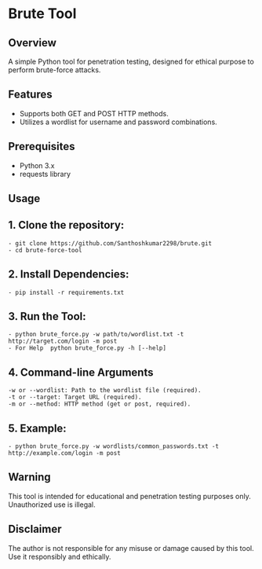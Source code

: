 # Brute Tool

## Overview
A simple Python tool for penetration testing, designed for ethical purpose to perform brute-force attacks.

## Features
- Supports both GET and POST HTTP methods.
- Utilizes a wordlist for username and password combinations.

## Prerequisites
- Python 3.x
- requests library

## Usage
## 1. Clone the repository:
    - git clone https://github.com/Santhoshkumar2298/brute.git
    - cd brute-force-tool
## 2. Install Dependencies:
    - pip install -r requirements.txt
## 3. Run the Tool:
    - python brute_force.py -w path/to/wordlist.txt -t http://target.com/login -m post
    - For Help  python brute_force.py -h [--help]
## 4. Command-line Arguments
    -w or --wordlist: Path to the wordlist file (required).
    -t or --target: Target URL (required).
    -m or --method: HTTP method (get or post, required).
## 5. Example:
    - python brute_force.py -w wordlists/common_passwords.txt -t http://example.com/login -m post
  
## Warning
This tool is intended for educational and penetration testing purposes only. Unauthorized use is illegal.

## Disclaimer
The author is not responsible for any misuse or damage caused by this tool. Use it responsibly and ethically.

